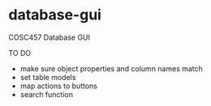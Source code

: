 # database-gui
COSC457 Database GUI

TO DO
- make sure object properties and column names match
- set table models
- map actions to buttons
- search function